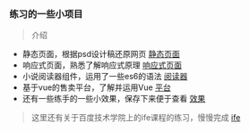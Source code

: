 ### 练习的一些小项目

>介绍

- 静态页面，根据psd设计稿还原网页 [静态页面](https://github.com/danceeeee/practice-demo/tree/master/ali)
- 响应式页面，熟悉了解响应式原理 [响应式页面](https://github.com/danceeeee/practice-demo/tree/master/%E5%93%8D%E5%BA%94%E5%BC%8F%E9%A1%B5%E9%9D%A2)
- 小说阅读器组件，运用了一些es6的语法 [阅读器](https://github.com/danceeeee/practice-demo/tree/master/%E5%B0%8F%E8%AF%B4%E9%98%85%E8%AF%BB%E5%99%A8)
- 基于vue的售卖平台，了解并运用Vue [平台](https://github.com/danceeeee/practice-demo/tree/master/Vue%E5%B9%B3%E5%8F%B0)
- 还有一些练手的一些小效果，保存下来便于查看 [效果](https://github.com/danceeeee/practice-demo/tree/master/%E6%95%88%E6%9E%9Cdemo)

>这里还有关于百度技术学院上的ife课程的练习，慢慢完成 [ife](https://github.com/danceeeee/practice-demo/tree/master/ife%E7%B3%AF%E7%B1%B3)

